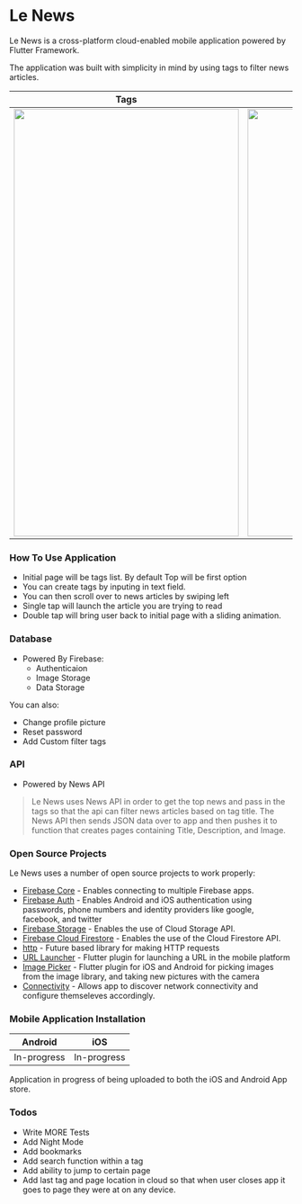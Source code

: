 # Le News

<!-- [![Build Status](https://travis-ci.org/{sauldesigns}/{simplenews}.png?branch=master)](https://travis-ci.org/{sauldesigns}/{simplenews}) -->

Le News is a cross-platform cloud-enabled mobile application powered by Flutter Framework.

The application was built with simplicity in mind by using tags to filter news articles.

| Tags | Articles |
| ------ | ------ |
|<img src="http://sauldesigns.me/img/IMG_2370.PNG" width="400" height="760">| <img src="http://sauldesigns.me/img/IMG_2372.PNG" width="400" height="760">|


### How To Use Application
  - Initial page will be tags list. By default Top will be first option
  - You can create tags by inputing in text field.
  - You can then scroll over to news articles by swiping left
  - Single tap will launch the article you are trying to read
  - Double tap will bring user back to initial page with a sliding animation.

### Database
  - Powered By Firebase:
    - Authenticaion
    - Image Storage
    - Data Storage

You can also:
  - Change profile picture
  - Reset password
  - Add Custom filter tags

### API
  - Powered by News API

>Le News uses News API in order to get the top news and pass in the tags so that the api can filter news articles based on tag title. The News API then sends JSON data over to app and then pushes it to function that creates pages containing Title, Description, and Image.

### Open Source Projects
Le News uses a number of open source projects to work properly:

  - [Firebase Core] - Enables connecting to multiple Firebase apps.
  - [Firebase Auth] - Enables Android and iOS authentication using passwords, phone numbers and identity providers like google, facebook, and twitter
  - [Firebase Storage] - Enables the use of Cloud Storage API.
  - [Firebase Cloud Firestore] - Enables the use of the Cloud Firestore API.
  - [http] - Future based library for making HTTP requests
  - [URL Launcher] - Flutter plugin for launching a URL in the mobile platform
  - [Image Picker] - Flutter plugin for iOS and Android for picking images from the image library, and taking new pictures with the camera
  - [Connectivity] - Allows app to discover network connectivity and configure themseleves accordingly.

### Mobile Application Installation

| Android | iOS |
| ------ | ------ |
| In-progress | In-progress |

Application in progress of being uploaded to both the iOS and Android App store.

### Todos
  - Write MORE Tests
  - Add Night Mode
  - Add bookmarks
  - Add search function within a tag
  - Add ability to jump to certain page
  - Add last tag and page location in cloud so that when user closes app it goes to page they were at on any device.

  [firebase core]: <https://pub.dev/packages/firebase_core>
  [firebase auth]: <https://pub.dev/packages/firebase_auth>
  [firebase storage]: <https://pub.dev/packages/firebase_storage>
  [firebase cloud firestore]: <https://pub.dev/packages/cloud_firestore>
  [http]: <https://pub.dev/packages/http>
  [url launcher]: <https://pub.dev/packages/url_launcher>
  [image picker]: <https://pub.dev/packages/image_picker>
  [connectivity]: <https://pub.dev/packages/connectivity>
  
  
  
  
